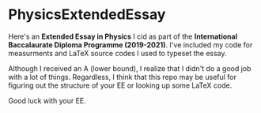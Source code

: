 # PhysicsExtendedEssay
Here's an **Extended Essay in Physics** I cid as part of the **International Baccalaurate Diploma Programme (2019-2021)**. I've included my code for measurments 
and LaTeX source codes I used to typeset the essay. 

Although I received an A (lower bound), I realize that I didn't do a good job with a lot of things. Regardless, I think that this repo may be useful for figuring out the structure of your EE or looking up some LaTeX code.

Good luck with your EE.
